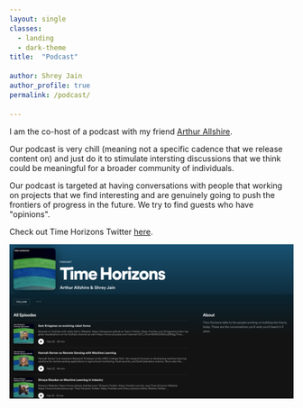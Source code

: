 ```yaml
---
layout: single
classes:
  - landing
  - dark-theme
title:  "Podcast"

author: Shrey Jain
author_profile: true
permalink: /podcast/

---
```


I am the co-host of a podcast with my friend [ Arthur Allshire](https://allshire.org).

Our podcast is very chill (meaning not a specific cadence that we release content on) and just do it to stimulate intersting discussions that we think could be meaningful for a broader community of individuals. 

Our podcast is targeted at having conversations with people that working on projects that we find interesting and are genuinely going to push the frontiers of progress in the future. We try to find guests who have "opinions".

Check out Time Horizons Twitter [here](https://twitter.com/time_horizons).

![Time Horizons](/assets/timehorizons.png)
